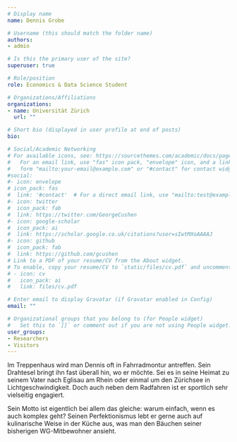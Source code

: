 ```yaml
---
# Display name
name: Dennis Grobe

# Username (this should match the folder name)
authors:
- admin

# Is this the primary user of the site?
superuser: true

# Role/position
role: Economics & Data Science Student

# Organizations/Affiliations
organizations:
- name: Universität Zürich
  url: ""

# Short bio (displayed in user profile at end of posts)
bio: 

# Social/Academic Networking
# For available icons, see: https://sourcethemes.com/academic/docs/page-builder/#icons
#   For an email link, use "fas" icon pack, "envelope" icon, and a link in the
#   form "mailto:your-email@example.com" or "#contact" for contact widget.
#social:
#- icon: envelope
# icon_pack: fas
#  link: '#contact'  # For a direct email link, use "mailto:test@example.org".
#- icon: twitter
#  icon_pack: fab
#  link: https://twitter.com/GeorgeCushen
#- icon: google-scholar
#  icon_pack: ai
#  link: https://scholar.google.co.uk/citations?user=sIwtMXoAAAAJ
#- icon: github
#  icon_pack: fab
#  link: https://github.com/gcushen
# Link to a PDF of your resume/CV from the About widget.
# To enable, copy your resume/CV to `static/files/cv.pdf` and uncomment the lines below.
# - icon: cv
#   icon_pack: ai
#   link: files/cv.pdf

# Enter email to display Gravatar (if Gravatar enabled in Config)
email: ""

# Organizational groups that you belong to (for People widget)
#   Set this to `[]` or comment out if you are not using People widget.
user_groups:
- Researchers
- Visitors
---
```


Im Treppenhaus wird man Dennis oft in Fahrradmontur antreffen. Sein Drahtesel bringt ihn fast überall hin, wo er möchte. Sei es in seine Heimat zu seinem Vater nach Eglisau am Rhein oder einmal um den Zürichsee in Lichtgeschwindigkeit. Doch auch neben dem Radfahren ist er sportlich sehr vielseitig engagiert.

Sein Motto ist eigentlich bei allem das gleiche: warum einfach, wenn es auch komplex geht? Seinen Perfektionismus lebt er gerne auch auf kulinarische Weise in der Küche aus, was man den Bäuchen seiner bisherigen WG-Mitbewohner ansieht. 

